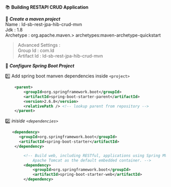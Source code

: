 :books: **Building RESTAPI CRUD Application**  

:beginner: _**Create a maven project**_  
Name : ld-sb-rest-jpa-hib-crud-mvn  
Jdk : 1.8  
Archetype : org.apache.maven.> archetypes:maven-archetype-quickstart  
>    Advanced Settings :     
>        Group Id : com.ld   
        Artifact Id : ld-sb-rest-jpa-hib-crud-mvn


:beginner: _**Configure Spring Boot Project**_  

:one: Add spring boot manven dependencies inside `<project>`
```xml
	<parent>
		<groupId>org.springframework.boot</groupId>
		<artifactId>spring-boot-starter-parent</artifactId>
		<version>2.6.8</version>
		<relativePath /> <!-- lookup parent from repository -->
	</parent>
```
:two: _iniside `<dependencies>`_
```xml
   <dependency>
      <groupId>org.springframework.boot</groupId>
      <artifactId>spring-boot-starter</artifactId>
    </dependency>
```
```xml
		<!-- Build web, including RESTful, applications using Spring MVC. Uses 
			Apache Tomcat as the default embedded container. -->
		<dependency>
			<groupId>org.springframework.boot</groupId>
			<artifactId>spring-boot-starter-web</artifactId>
		</dependency>
```


  

  



